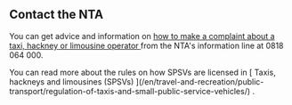 ##  Contact the NTA

You can get advice and information on [ how to make a complaint about a taxi,
hackney or limousine operator
](https://www.transportforireland.ie/support/taxi-compliments-complaints/)
from the NTA's information line at 0818 064 000.

You can read more about the rules on how SPSVs are licensed in [ Taxis,
hackneys and limousines (SPSVs) ](/en/travel-and-recreation/public-
transport/regulation-of-taxis-and-small-public-service-vehicles/) .
